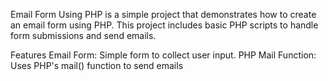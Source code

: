 Email Form Using PHP is a simple project that demonstrates how to create an email form using PHP. This project includes basic PHP scripts to handle form submissions and send emails.

Features
Email Form: Simple form to collect user input.
PHP Mail Function: Uses PHP's mail() function to send emails

